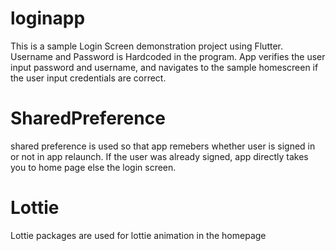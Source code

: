 # loginapp

This is a sample Login Screen demonstration project using Flutter.
Username and Password is Hardcoded in the program.
App verifies the user input password and username, and
navigates to the sample homescreen if the user input credentials are correct.

# SharedPreference
shared preference is used so that app remebers whether user is signed in or not in app relaunch.
If the user was already signed, app directly takes you to home page else the login screen.

# Lottie
Lottie packages are used for lottie animation in the homepage
